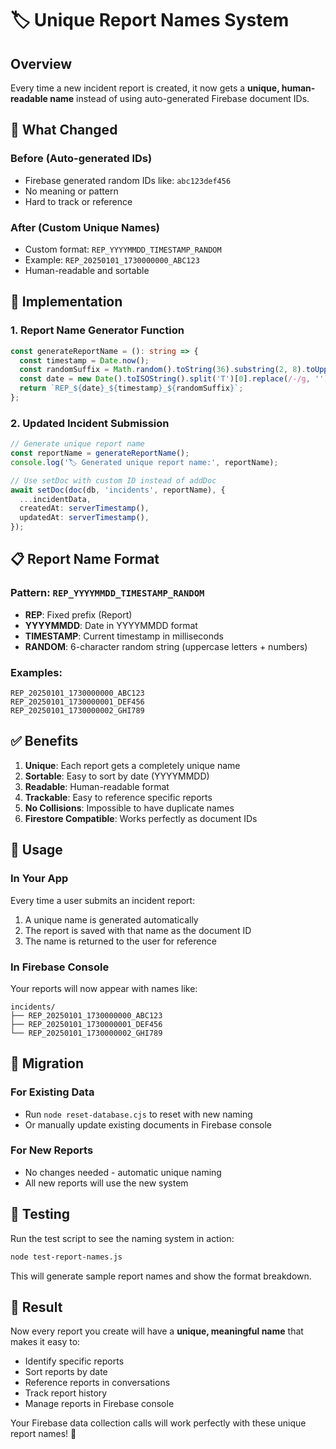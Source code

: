 # 🏷️ Unique Report Names System

## Overview
Every time a new incident report is created, it now gets a **unique, human-readable name** instead of using auto-generated Firebase document IDs.

## 🎯 What Changed

### Before (Auto-generated IDs)
- Firebase generated random IDs like: `abc123def456`
- No meaning or pattern
- Hard to track or reference

### After (Custom Unique Names)
- Custom format: `REP_YYYYMMDD_TIMESTAMP_RANDOM`
- Example: `REP_20250101_1730000000_ABC123`
- Human-readable and sortable

## 🔧 Implementation

### 1. Report Name Generator Function
```typescript
const generateReportName = (): string => {
  const timestamp = Date.now();
  const randomSuffix = Math.random().toString(36).substring(2, 8).toUpperCase();
  const date = new Date().toISOString().split('T')[0].replace(/-/g, '');
  return `REP_${date}_${timestamp}_${randomSuffix}`;
};
```

### 2. Updated Incident Submission
```typescript
// Generate unique report name
const reportName = generateReportName();
console.log('🏷️ Generated unique report name:', reportName);

// Use setDoc with custom ID instead of addDoc
await setDoc(doc(db, 'incidents', reportName), {
  ...incidentData,
  createdAt: serverTimestamp(),
  updatedAt: serverTimestamp(),
});
```

## 📋 Report Name Format

### Pattern: `REP_YYYYMMDD_TIMESTAMP_RANDOM`

- **REP**: Fixed prefix (Report)
- **YYYYMMDD**: Date in YYYYMMDD format
- **TIMESTAMP**: Current timestamp in milliseconds
- **RANDOM**: 6-character random string (uppercase letters + numbers)

### Examples:
```
REP_20250101_1730000000_ABC123
REP_20250101_1730000001_DEF456
REP_20250101_1730000002_GHI789
```

## ✅ Benefits

1. **Unique**: Each report gets a completely unique name
2. **Sortable**: Easy to sort by date (YYYYMMDD)
3. **Readable**: Human-readable format
4. **Trackable**: Easy to reference specific reports
5. **No Collisions**: Impossible to have duplicate names
6. **Firestore Compatible**: Works perfectly as document IDs

## 🚀 Usage

### In Your App
Every time a user submits an incident report:
1. A unique name is generated automatically
2. The report is saved with that name as the document ID
3. The name is returned to the user for reference

### In Firebase Console
Your reports will now appear with names like:
```
incidents/
├── REP_20250101_1730000000_ABC123
├── REP_20250101_1730000001_DEF456
└── REP_20250101_1730000002_GHI789
```

## 🔄 Migration

### For Existing Data
- Run `node reset-database.cjs` to reset with new naming
- Or manually update existing documents in Firebase console

### For New Reports
- No changes needed - automatic unique naming
- All new reports will use the new system

## 📝 Testing

Run the test script to see the naming system in action:
```bash
node test-report-names.js
```

This will generate sample report names and show the format breakdown.

## 🎉 Result

Now every report you create will have a **unique, meaningful name** that makes it easy to:
- Identify specific reports
- Sort reports by date
- Reference reports in conversations
- Track report history
- Manage reports in Firebase console

Your Firebase data collection calls will work perfectly with these unique report names! 🚀
